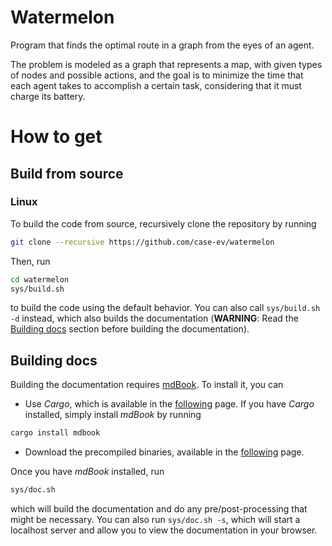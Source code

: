 # Watermelon
Program that finds the optimal route in a graph from the eyes of an agent.

The problem is modeled as a graph that represents a map, with given types of nodes and possible actions, and the goal is to minimize the time that each agent takes to accomplish a certain task, considering that it must charge its battery.

# How to get
## Build from source
### Linux
To build the code from source, recursively clone the repository by running
```bash
git clone --recursive https://github.com/case-ev/watermelon
```

Then, run
```bash
cd watermelon
sys/build.sh
```
to build the code using the default behavior. You can also call `sys/build.sh -d` instead, which also builds the documentation (**WARNING**: Read the [Building docs](#building-docs) section before building the documentation).

## Building docs
Building the documentation requires [mdBook](https://github.com/rust-lang/mdBook). To install it, you can

- Use *Cargo*, which is available in the [following](https://www.rust-lang.org/learn/get-started) page. If you have *Cargo* installed, simply install *mdBook* by running
```bash
cargo install mdbook
```
- Download the precompiled binaries, available in the [following](https://github.com/rust-lang/mdBook/releases) page.

Once you have *mdBook* installed, run
```bash
sys/doc.sh
```
which will build the documentation and do any pre/post-processing that might be necessary. You can also run `sys/doc.sh -s`, which will start a localhost server and allow you to view the documentation in your browser.
